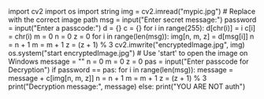 import cv2
import os
import string
img = cv2.imread("mypic.jpg") # Replace with the correct image path
msg = input("Enter secret message:")
password = input("Enter a passcode:")
d = {}
c = {}
for i in range(255):
    d[chr(i)] = i
    c[i] = chr(i)
m = 0
n = 0
z = 0
for i in range(len(msg)):
    img[n, m, z] = d[msg[i]]
    n = n + 1
    m = m + 1
    z = (z + 1) % 3
cv2.imwrite("encryptedImage.jpg", img)
os.system("start encryptedImage.jpg")  # Use 'start' to open the image on Windows
message = ""
n = 0
m = 0
z = 0
pas = input("Enter passcode for Decryption")
if password == pas:
    for i in range(len(msg)):
        message = message + c[img[n, m, z]]
        n = n + 1
        m = m + 1
        z = (z + 1) % 3
    print("Decryption message:", message)
else:
    print("YOU ARE NOT auth")

